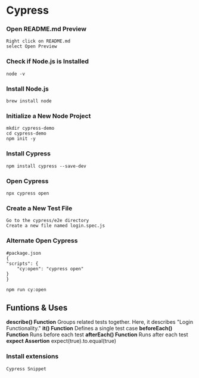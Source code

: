 # Cypress
### Open README.md Preview
    Right click on README.md
    select Open Preview
### Check if Node.js is Installed
    node -v
### Install Node.js
    brew install node
### Initialize a New Node Project
    mkdir cypress-demo
    cd cypress-demo
    npm init -y

### Install Cypress
    npm install cypress --save-dev

### Open Cypress
    npx cypress open

### Create a New Test File
    Go to the cypress/e2e directory
    Create a new file named login.spec.js

### Alternate Open Cypress
    #package.json
    {
    "scripts": {
        "cy:open": "cypress open"
    }
    }

    npm run cy:open

## Funtions & Uses 
**describe() Function**
    Groups related tests together. Here, it describes "Login Functionality."
**it() Function**
    Defines a single test case
**beforeEach() Function**
    Runs before each test
**afterEach() Function**
    Runs after each test
**expect Assertion**
    expect(true).to.equal(true)

### Install extensions
    Cypress Snippet